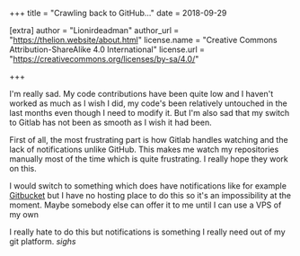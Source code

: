 +++
title = "Crawling back to GitHub..."
date = 2018-09-29

[extra]
author = "Lionirdeadman"
author_url = "https://thelion.website/about.html"
license.name = "Creative Commons Attribution-ShareAlike 4.0 International"
license.url = "https://creativecommons.org/licenses/by-sa/4.0/"

+++

I'm really sad. My code contributions have been quite low and I haven't worked as much as I wish I did, my code's been relatively untouched in the last months even though I need to modify it. But I'm also sad that my switch to Gitlab has not been as smooth as I wish it had been.
<!-- more -->

First of all, the most frustrating part is how Gitlab handles watching and the lack of notifications unlike GitHub. This makes me watch my repositories manually most of the time which is quite frustrating. I really hope they work on this.

I would switch to something which does have notifications like for example [Gitbucket](https://gitbucket.github.io/) but I have no hosting place to do this so it's an impossibility at the moment. Maybe somebody else can offer it to me until I can use a VPS of my own

I really hate to do this but notifications is something I really need out of my git platform. *sighs*
